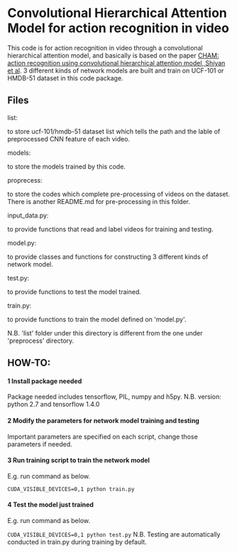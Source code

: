 # Convolutional Hierarchical Attention Model for action recognition in video

This code is for action recognition in video through a convolutional hierarchical attention model, and basically is based on the paper [CHAM: action recognition using convolutional hierarchical attention model, Shiyan et al](https://arxiv.org/abs/1705.03146). 3 different kinds of network models are built and train on UCF-101 or HMDB-51 dataset in this code package. 

## Files

list: 

to store ucf-101/hmdb-51 dataset list which tells the path and the lable of preprocessed CNN feature of each video.


models: 

to store the models trained by this code.


proprecess: 

to store the codes which complete pre-processing of videos on the dataset. There is another README.md for pre-processing in this folder.


input_data.py: 

to provide functions that read and label videos for training and testing.


model.py: 

to provide classes and functions for constructing 3 different kinds of network model.


test.py: 

to provide functions to test the model trained.


train.py: 

to provide functions to train the model defined on 'model.py'.

N.B. 'list' folder under this directory is different from the one under 'preprocess' directory.

## HOW-TO:

#### 1 Install package needed
Package needed includes tensorflow, PIL, numpy and h5py.
N.B. version: python 2.7 and tensorflow 1.4.0

#### 2 Modify the parameters for network model training and testing
Important parameters are specified on each script, change those parameters if needed.

#### 3 Run training script to train the network model
E.g. run command as below. 

```CUDA_VISIBLE_DEVICES=0,1 python train.py```

#### 4 Test the model just trained
E.g. run command as below. 

```CUDA_VISIBLE_DEVICES=0,1 python test.py```
N.B. Testing are automatically conducted in train.py during training by default.
